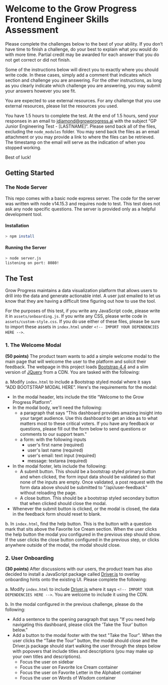 # Welcome to the Grow Progress Frontend Engineer Skills Assessment

Please complete the challenges below to the best of your ability. If you don’t
have time to finish a challenge, do your best to explain what you would do with
more time. Partial credit may be awarded for each answer that you do not get
correct or did not finish.

Some of the instructions below will direct you to exactly where you should write
code. In these cases, simply add a comment that indicates which section
and challenge you are answering. For the other instructions, as long as you
clearly indicate which challenge you are answering, you may submit your answers
however you see fit.

You are expected to use external resources. For any challenge that you use
external resources, please list the resources you used.

You have 1.5 hours to complete the test. At the end of 1.5 hours, send your
responses in an email to jdiamond@growprogress.ai with the subject
“GP Junior Engineering Test - [LASTNAME]”. Please send back all of the files,
excluding the `node_modules` folder. You may send back the files as an
email attachment or you may provide a link to where the files can be retrieved.
The timestamp on the email will serve as the indication of when you stopped
working.

Best of luck!

## Getting Started

### The Node Server

This repo comes with a basic node express server. The code for the server was
written with node v14.15.3 and requires node to test. This test does not ask
any node specific questions. The server is provided only as a helpful
development tool.

#### Installation

```bash
> npm install
```

#### Running the Server

```bash
> node server.js
listening on port: 8080!
```

## The Test

Grow Progress maintains a data visualization platform that allows users to drill
into the data and generate actionable intel. A user just emailed to let us know
that they are having a difficult time figuring out how to use the tool.

For the purposes of this test, if you write any JavaScript code, please write it
in `assets/onboarding.js`. If you write any CSS, please write code in
`assets/custom-style.css`. If you do use either of these files, please be sure
to import these assets in `index.html` under
`<!-- IMPORT YOUR DEPENDENCIES HERE -->`.

### 1. The Welcome Modal

**(50 points)** The product team wants to add a simple welcome modal to the main
page that will welcome the user to the platform and solicit their feedback.
The webpage in this project loads
[Bootstrap 4.4](https://getbootstrap.com/docs/4.4/getting-started/introduction/)
and a slim version of [JQuery](https://api.jquery.com/) from a CDN. You are
tasked with the following:

a. Modify `index.html` to include a Bootstrap styled modal where it says “ADD
BOOTSTRAP MODAL HERE”. Here's the requirements for the modal:

- In the modal header, lets include the title “Welcome to the Grow Progress Platform”.
- In the modal body, we'll need the following:
    - a paragraph that says "This dashboard provides amazing insight into your
    target audience. Use this dashboard to get an idea as to what matters most
    to these critical voters. If you have any feedback or questions, please fill
    out the form below to send questions or comments to our support team."
    - a form: with the following inputs
        - user's first name (required)
        - user's last name (required)
        - user's email: text input (required)
        - message: textarea (required)
- In the modal footer, lets include the following:
    - A submit button. This should be a bootstrap styled primary button and
    when clicked, the form input data should be validated so that none of the
    inputs are empty. Once validated, a post request with the form data above
    should be submitted  to "/api/user-feedback" without reloading the page.
    - A close button. This should be a bootstrap styled secondary button that
    when clicked should close the modal.
- Whenever the submit button is clicked, or the modal is closed, the data in
the feedback form should reset to blank.

b. In `index.html`, find the help button. This is the button with a question
mark that sits above the Favorite Ice Cream section. When the user clicks the help
button the modal you configured in the previous step should show. If the user
clicks the close button configured in the previous step, or clicks anywhere
outside of the modal, the modal should close.

### 2. User Onboarding

**(30 points)** After discussions with our users, the product team has also decided to install
a JavaScript package called
[Driver.js](https://kamranahmed.info/driver.js/) to overlay onboarding hints
onto the existing UI. Please complete the following:

a. Modify `index.html` to include
[Driver.js](https://github.com/kamranahmedse/driver.js)
where it says `<!-- IMPORT YOUR DEPENDENCIES HERE -->`. You are welcome to
include it using the CDN.

b. In the modal configured in the previous challenge, please do the following:

- Add a sentence to the opening paragraph that says "If you need help navigating
this dashboard, please click the 'Take the Tour' button below."
- Add a button to the modal footer with the text "Take the Tour". When the user clicks
the “Take the Tour” button, the modal should close and the Driver.js package
should start walking the user through the steps below with popovers that include
titles and descriptions (you may make up your own titles and descriptions).
    - Focus the user on sidebar
    - Focus the user on Favorite Ice Cream container
    - Focus the user on Favorite Letter in the Alphabet container
    - Focus the user on Words of Wisdom container

